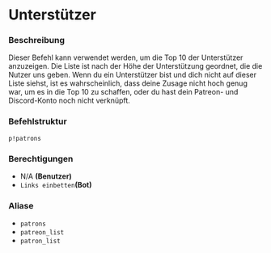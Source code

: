# Unterstützer

### Beschreibung

Dieser Befehl kann verwendet werden, um die Top 10 der Unterstützer anzuzeigen. Die Liste ist nach der Höhe der Unterstützung geordnet, die die Nutzer uns geben. Wenn du ein Unterstützer bist und dich nicht auf dieser Liste siehst, ist es wahrscheinlich, dass deine Zusage nicht hoch genug war, um es in die Top 10 zu schaffen, oder du hast dein Patreon- und Discord-Konto noch nicht verknüpft.

### Befehlstruktur

```text
p!patrons
```

### **Berechtigungen**

* N/A **\(Benutzer\)**
* `Links einbetten`**\(Bot\)**

### Aliase

* `patrons`
* `patreon_list`
* `patron_list`

